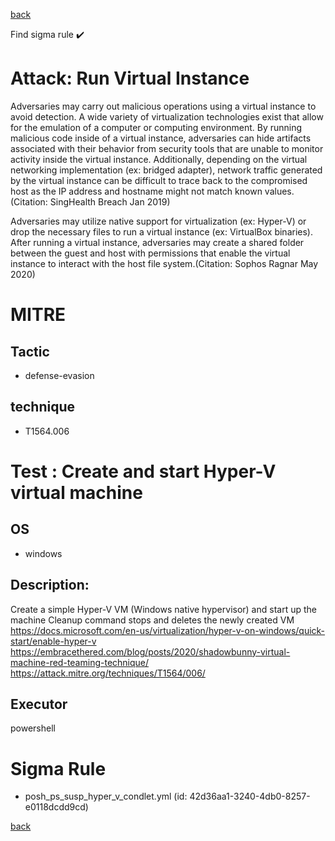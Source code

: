 
[back](../index.md)

Find sigma rule :heavy_check_mark: 

# Attack: Run Virtual Instance 

Adversaries may carry out malicious operations using a virtual instance to avoid detection. A wide variety of virtualization technologies exist that allow for the emulation of a computer or computing environment. By running malicious code inside of a virtual instance, adversaries can hide artifacts associated with their behavior from security tools that are unable to monitor activity inside the virtual instance. Additionally, depending on the virtual networking implementation (ex: bridged adapter), network traffic generated by the virtual instance can be difficult to trace back to the compromised host as the IP address and hostname might not match known values.(Citation: SingHealth Breach Jan 2019)

Adversaries may utilize native support for virtualization (ex: Hyper-V) or drop the necessary files to run a virtual instance (ex: VirtualBox binaries). After running a virtual instance, adversaries may create a shared folder between the guest and host with permissions that enable the virtual instance to interact with the host file system.(Citation: Sophos Ragnar May 2020)

# MITRE
## Tactic
  - defense-evasion


## technique
  - T1564.006


# Test : Create and start Hyper-V virtual machine
## OS
  - windows


## Description:
Create a simple Hyper-V VM (Windows native hypervisor) and start up the machine
Cleanup command stops and deletes the newly created VM
https://docs.microsoft.com/en-us/virtualization/hyper-v-on-windows/quick-start/enable-hyper-v
https://embracethered.com/blog/posts/2020/shadowbunny-virtual-machine-red-teaming-technique/
https://attack.mitre.org/techniques/T1564/006/


## Executor
powershell

# Sigma Rule
 - posh_ps_susp_hyper_v_condlet.yml (id: 42d36aa1-3240-4db0-8257-e0118dcdd9cd)



[back](../index.md)
